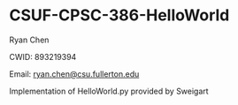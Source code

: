 # CSUF-CPSC-386-HelloWorld
Ryan Chen

CWID: 893219394

Email: ryan.chen@csu.fullerton.edu

Implementation of HelloWorld.py provided by Sweigart
